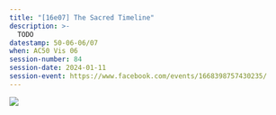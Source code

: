 ```yaml
---
title: "[16e07] The Sacred Timeline"
description: >-
  TODO
datestamp: 50-06-06/07
when: AC50 Vis 06
session-number: 84
session-date: 2024-01-11
session-event: https://www.facebook.com/events/1668398757430235/
---
```


![](https://c.tenor.com/etj6ooaKL6cAAAAM/timeline-dont-do-it.gif)
